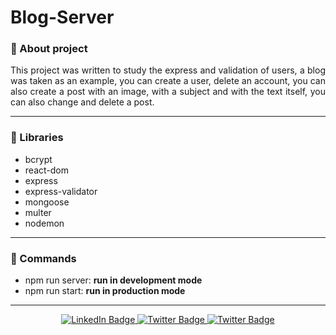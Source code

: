 # Blog-Server

### :pushpin: About project
<p align="justify">This project was written to study the express and validation of users, a blog was taken as an example, you can create a user, delete an account, you can also create a post with an image, with a subject and with the text itself, you can also change and delete a post.</p>

---

### :book: Libraries

- bcrypt
- react-dom
- express
- express-validator
- mongoose
- multer
- nodemon

---

### :pizza: Commands

- npm run server: <strong>run in development mode</strong>
- npm run start: <strong>run in production mode</strong>

---

<div id="badges" align="center">  
<a href="https://www.linkedin.com/in/sinedviper"> 
<img src="https://img.shields.io/badge/LinkedIn-blue?style=for-the-badge&logo=linkedin&logoColor=white" alt="LinkedIn Badge"/> 
</a> 
<a href="https://www.instagram.com/sinedviper"> 
<img src="https://img.shields.io/badge/Instagram-orange?style=for-the-badge&logo=instagram&logoColor=white" alt="Twitter Badge"/> 
</a>
<a href="https://www.t.me/sinedviper"> 
<img src="https://img.shields.io/badge/Telegram-purple?style=for-the-badge&logo=telegram&logoColor=white" alt="Twitter Badge"/> 
</a>
</div>
